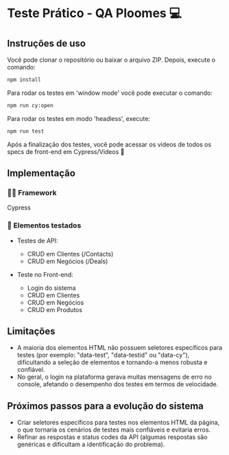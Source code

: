 # Teste Prático - QA Ploomes 💻

## Instruções de uso

Você pode clonar o repositório ou baixar o arquivo ZIP. Depois, execute o comando:

```bash
npm install
```

Para rodar os testes em 'window mode' você pode executar o comando:

```bash
npm run cy:open
```

Para rodar os testes em modo 'headless', execute:

```bash
npm run test
```

Após a finalização dos testes, você pode acessar os vídeos de todos os specs de front-end em Cypress/Videos 📼

## Implementação

### 👨‍💻 Framework

Cypress

### 💾 Elementos testados

- Testes de API:

  - CRUD em Clientes (/Contacts)
  - CRUD em Negócios (/Deals)

- Teste no Front-end:
  - Login do sistema
  - CRUD em Clientes
  - CRUD em Negócios
  - CRUD em Produtos

## Limitações

- A maioria dos elementos HTML não possuem seletores específicos para testes (por exemplo: "data-test", "data-testid" ou "data-cy"), dificultando a seleção de elementos e tornando-a menos robusta e confiável.
- No geral, o login na plataforma gerava muitas mensagens de erro no console, afetando o desempenho dos testes em termos de velocidade.

## Próximos passos para a evolução do sistema

- Criar seletores específicos para testes nos elementos HTML da página, o que tornaria os cenários de testes mais confiáveis e evitaria erros.
- Refinar as respostas e status codes da API (algumas respostas são genéricas e dificultam a identificação do problema).
